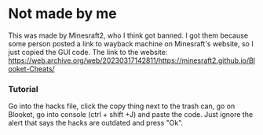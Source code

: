 # Not made by me
This was made by Minesraft2, who I think got banned. I got them because some person posted a link to wayback machine on Minesraft's website, so I just copied the GUI code.
The link to the website: https://web.archive.org/web/20230317142811/https://minesraft2.github.io/Blooket-Cheats/

### Tutorial
Go into the hacks file, click the copy thing next to the trash can, go on Blooket, go into console (ctrl + shift +J) and paste the code.
Just ignore the alert that says the hacks are outdated and press "Ok".
